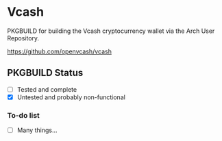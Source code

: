 # Vcash
PKGBUILD for building the Vcash cryptocurrency wallet via the Arch User Repository.  

https://github.com/openvcash/vcash  

## PKGBUILD Status  
- [ ] Tested and complete  
- [x] Untested and probably non-functional

### To-do list  
- [ ] Many things...

